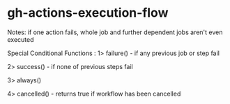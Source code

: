 # gh-actions-execution-flow

Notes: if one action fails, whole job and further dependent jobs aren't even executed

Special Conditional Functions :
1> failure() - if any previous job or step fail

2> success() - if none of previous steps fail

3> always()

4> cancelled() - returns true if workflow has been cancelled
